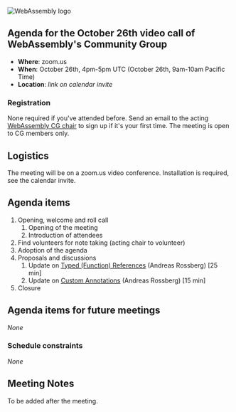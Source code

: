 ![WebAssembly logo](/images/WebAssembly.png)

## Agenda for the October 26th video call of WebAssembly's Community Group

- **Where**: zoom.us
- **When**: October 26th, 4pm-5pm UTC (October 26th, 9am-10am Pacific Time)
- **Location**: *link on calendar invite*

### Registration

None required if you've attended before. Send an email to the acting [WebAssembly CG chair](mailto:webassembly-cg-chair@chromium.org)
to sign up if it's your first time. The meeting is open to CG members only.

## Logistics

The meeting will be on a zoom.us video conference.
Installation is required, see the calendar invite.

## Agenda items

1. Opening, welcome and roll call
    1. Opening of the meeting
    1. Introduction of attendees
1. Find volunteers for note taking (acting chair to volunteer)
1. Adoption of the agenda
1. Proposals and discussions
    1. Update on [Typed (Function) References](https://github.com/WebAssembly/function-references) (Andreas Rossberg) [25 min]
    1. Update on [Custom Annotations](https://github.com/WebAssembly/annotations/) (Andreas Rossberg) [15 min]
1. Closure

## Agenda items for future meetings

*None*

### Schedule constraints

*None*

## Meeting Notes

To be added after the meeting.
